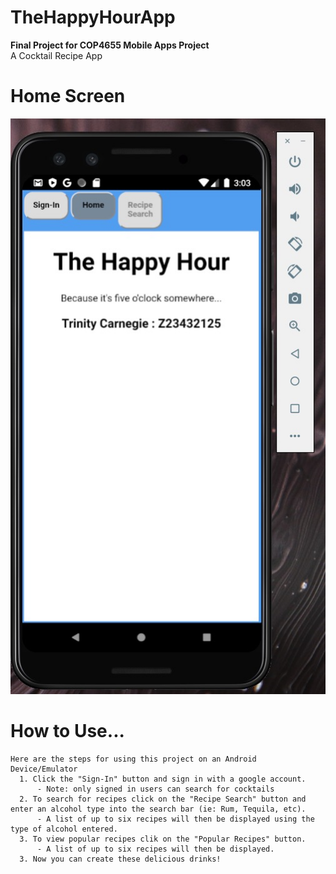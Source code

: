 # TheHappyHourApp
  **Final Project for COP4655 Mobile Apps Project**<br/>
  A Cocktail Recipe App
# Home Screen 
  ![HomeScreen](homepage.jpg)
# How to Use...
    Here are the steps for using this project on an Android Device/Emulator
      1. Click the "Sign-In" button and sign in with a google account.
          - Note: only signed in users can search for cocktails
      2. To search for recipes click on the "Recipe Search" button and enter an alcohol type into the search bar (ie: Rum, Tequila, etc).
          - A list of up to six recipes will then be displayed using the type of alcohol entered.
      3. To view popular recipes clik on the "Popular Recipes" button.
          - A list of up to six recipes will then be displayed.
      3. Now you can create these delicious drinks!
